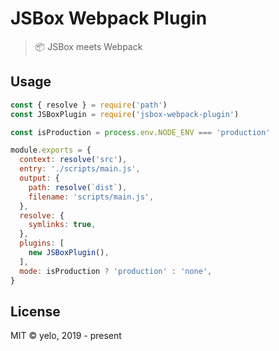 # JSBox Webpack Plugin

> :package: JSBox meets Webpack

## Usage

```javascript
const { resolve } = require('path')
const JSBoxPlugin = require('jsbox-webpack-plugin')

const isProduction = process.env.NODE_ENV === 'production'

module.exports = {
  context: resolve('src'),
  entry: './scripts/main.js',
  output: {
    path: resolve(`dist`),
    filename: 'scripts/main.js',
  },
  resolve: {
    symlinks: true,
  },
  plugins: [
    new JSBoxPlugin(),
  ],
  mode: isProduction ? 'production' : 'none',
}
```

## License
MIT &copy; yelo, 2019 - present
